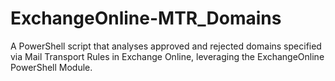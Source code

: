# ExchangeOnline-MTR_Domains
A PowerShell script that analyses approved and rejected domains specified via Mail Transport Rules in Exchange Online, leveraging the ExchangeOnline PowerShell Module.
